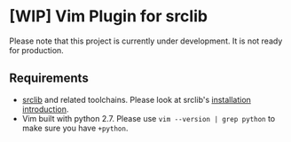 [WIP] Vim Plugin for srclib
====================

Please note that this project is currently under development. It is not ready for production.

## Requirements

- [srclib](https://srclib.org/) and related toolchains. Please look at srclib's [installation introduction](https://srclib.org/#install).
- Vim built with python 2.7. Please use `vim --version | grep python` to make sure you have `+python`.
